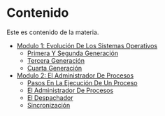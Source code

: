 # Contenido

Este es contenido de la materia.

* [Modulo 1: Evolución De Los Sistemas Operativos](book/modulo1/README.md)
    * [Primera Y Segunda Generación](book/modulo1/generacion_primera_segunda.md)
    * [Tercera Generación](book/modulo1/generacion_tercera.md)
    * [Cuarta Generación](book/modulo1/generacion_cuarta.md)
* [Modulo 2: El Administrador De Procesos](book/modulo2/README.md)
    * [Pasos En La Ejecución De Un Proceso](book/modulo2/ejecucion_procesos.md)
    * [El Administrador De Procesos](book/modulo2/administrador_procesos.md)
    * [El Despachador](book/modulo2/el_despachador.md)
    * [Sincronización](book/modulo2/sincronizacion.md)

<!---
* [Modulo 3: El Administrador De Memoria](book/modulo2/README.md)
* [Modulo 4: El Administrador I/O](book/modulo2/README.md)
* [Modulo 5: El Administrador De Archivos](book/modulo2/README.md)
* [Modulo 6: El Esquema Básico De Seguridad](book/modulo2/README.md)
-->
